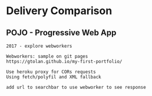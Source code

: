 # Delivery Comparison

## POJO - Progressive Web App 
```
2017 - explore webworkers 

Webworkers: sample on git pages
https://gtolan.github.io/my-first-portfolio/

Use heroku proxy for CORs requests
Using fetch/polyfil and XML fallback

add url to searchbar to use webworker to see response
